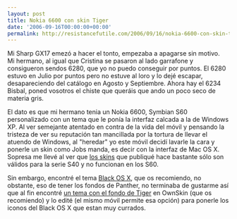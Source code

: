```yaml
---
layout: post
title: Nokia 6600 con skin Tiger
date: '2006-09-16T00:00:00+00:00'
permalink: http://resistancefutile.com/2006/09/16/nokia-6600-con-skin-tiger/
---
```

<img style="float:right; margin:0 0 10px 10px;" src="http://photos1.blogger.com/blogger2/4553/2422/320/nokia_6600_1.jpg" border="0" alt="" />Mi Sharp GX17 emezó a hacer el tonto, empezaba a apagarse sin motivo. Mi hermano, al igual que Cristina se pasaron al lado garrafone y consigueron sendos 6280, que yo no puedo conseguir por puntos. El 6280 estuvo en Julio por puntos pero no estuve al loro y lo dejé escapar, desapareciendo del catálogo en Agosto y Septiembre. Ahora hay el 6234 Bisbal, poned vosotros el chiste que queráis que ando un poco seco de materia gris.

El dato es que mi hermano tenia un Nokia 6600, Symbian S60 personalizado con un tema que le ponía la interfaz calcada a la de Windows XP. Al ver semejante atentado en contra de la vida del móvil y pensando la tristeza de ver su reputación tan mancillada por la tortura de llevar el atuendo de Windows, al "heredar" yo este móvil decidí lavarle la cara y ponerle un skin como Jobs manda, es decir con la interfaz de Mac OS X. Sopresa me llevé al ver que <a href="http://resistancefutile.blogspot.com/2006/07/tema-mac-os-x-para-mviles-nokia.html">los skins</a> que publiqué hace bastante sólo son válidos para la serie S40 y no funcionan en los S60.

Sin embargo, encontré el tema <a href="http://www.deviantart.com/deviation/37157987/?q=by%3Adepp07+in%3Acustomization%2Fcell%2Fthemes+sort%3Atime+-in%3Ascraps">Black OS X</a>, que os recomiendo, no obstante, eso de tener  los fondos de Panther, no terminaba de gustarme así que al fin encontré <a href="http://www.ownskin.com/theme_detail?t=54YH27Cq">un tema con el fondo de Tiger</a> en OwnSkin (que os recomiendo) y lo edité (el mismo móvil permite esa opción) para ponerle los iconos del Black OS X que estan muy currados.

